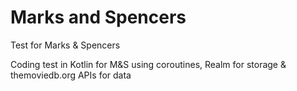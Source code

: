 # Marks and Spencers
Test for Marks &amp; Spencers

Coding test in Kotlin for M&S using coroutines, Realm for storage & themoviedb.org APIs for data
